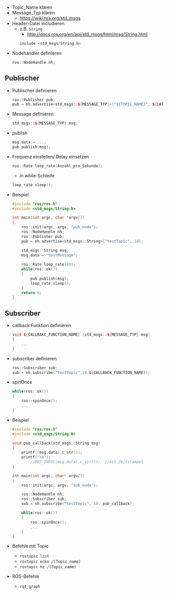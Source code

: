 - Topic_Name klären 
- Message_Typ klären 
	- https://wiki.ros.org/std_msgs 
- Header-Datei includieren 
	- z.B. `String` 
		- http://docs.ros.org/en/api/std_msgs/html/msg/String.html 
		```c++
		include <std_msgs/String.h>
		```
- Nodehandler definieren 
	```c++
	ros::NodeHandle nh;
	```

## Publischer 
- Publischer definieren 
	```c++
	ros::Publisher pub;
	pub = nh.advertise<std_msgs::${MESSAGE_TYP}>("${TOPIC_NAME}", ${LATENZ});
	```
- Message definieren 
	```c++
	std_msgs::${MESSAGE_TYP} msg;
	```
- publish 
	```c++
	msg.data = ...;
	pub.publish(msg);
	```

- Frequenz einstellen/ Delay einsetzen 
	```c++
	ros::Rate loop_rate(Anzahl_pro_Sekunde);
	```
	- in while-Schleife 
	```c++
	loop_rate.sleep();
	```


- Beispiel 
	```c++
	#include "ros/ros.h"
	#include <std_msgs/String.h>
	
	int main(int argc, char *argv[])
	{
	    ros::init(argc, argv, "pub_node");
	    ros::NodeHandle nh;
	    ros::Publisher pub; 
	    pub = nh.advertise<std_msgs::String>("testTopic", 10);
	
	    std_msgs::String msg;
	    msg.data = "testMessage";
	    
	    ros::Rate loop_rate(10);
	    while(ros::ok())
	    {
	        pub.publish(msg);
	        loop_rate.sleep();
	    }
	    return 0;
	}
	```

## Subscriber 
- callback Funktion definieren 
	```c++
	void ${CALLBAKC_FUNCTION_NAME} (std_msgs::${MESSAGE_TYP} msg)
	{
		...
	}
	```
- subscriber definieren 
	```c++
	ros::Subscriber sub; 
	sub = nh.subscribe("testTopic",10,${CALLBACK_FUNCTION_NAME});
	```
- spinOnce
	```c++
	while(ros::ok())
	{
		ros::spinOnce();
		...
	}
	```


- Beispiel 
	```c++
	#include "ros/ros.h"
	#include <std_msgs/String.h>
	
	void pub_callback(std_msgs::String msg)
	{
		printf((msg.data).c_str());
		printf("\n");
			//ROS_INFO((msg.data).c_str());  //mit Zeitstampel
	}
	
	int main(int argc, char* argv[])
	{
		ros::init(argc, argv, "sub_node");
	
		ros::NodeHandle nh;
		ros::Subscriber sub;
		sub = nh.subscribe("testTopic", 10, pub_callback);
	
		while(ros::ok())
		{
			ros::spinOnce();
			...
		}
	}
	```

- Befehle mit Topic 
	- `rostopic list` 
	- `rostopic echo /(Topic_name)` 
	- `rostopic hz /(Topic_name)` 
- ROS-Befehle 
	- `rqt_graph`